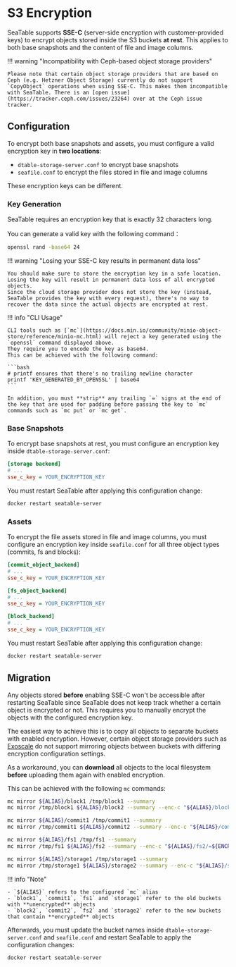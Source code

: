 # S3 Encryption

<!-- md:flag enterprise -->

SeaTable supports **SSE-C** (server-side encryption with customer-provided keys) to encrypt objects stored inside the S3 buckets **at rest**.
This applies to both base snapshots and the content of file and image columns.

!!! warning "Incompatibility with Ceph-based object storage providers"

    Please note that certain object storage providers that are based on Ceph (e.g. Hetzner Object Storage) currently do not support `CopyObject` operations when using SSE-C. This makes them incompatible with SeaTable. There is an [open issue](https://tracker.ceph.com/issues/23264) over at the Ceph issue tracker.

## Configuration

To encrypt both base snapshots and assets, you must configure a valid encryption key in **two locations**:

- `dtable-storage-server.conf` to encrypt base snapshots
- `seafile.conf` to encrypt the files stored in file and image columns

These encryption keys can be different.

### Key Generation

SeaTable requires an encryption key that is exactly 32 characters long.

You can generate a valid key with the following command：

```bash
openssl rand -base64 24
```

!!! warning "Losing your SSE-C key results in permanent data loss"

    You should make sure to store the encryption key in a safe location. Losing the key will result in permanent data loss of all encrypted objects.
    Since the cloud storage provider does not store the key (instead, SeaTable provides the key with every request), there's no way to recover the data since the actual objects are encrypted at rest.

!!! info "CLI Usage"

    CLI tools such as [`mc`](https://docs.min.io/community/minio-object-store/reference/minio-mc.html) will reject a key generated using the `openssl` command displayed above.
    They require you to encode the key as base64.
    This can be achieved with the following command:

    ```bash
    # printf ensures that there's no trailing newline character
    printf 'KEY_GENERATED_BY_OPENSSL' | base64
    ```

    In addition, you must **strip** any trailing `=` signs at the end of the key that are used for padding before passing the key to `mc` commands such as `mc put` or `mc get`.

### Base Snapshots

To encrypt base snapshots at rest, you must configure an encryption key inside `dtable-storage-server.conf`:

```ini
[storage backend]
# ...
sse_c_key = YOUR_ENCRYPTION_KEY
```

You must restart SeaTable after applying this configuration change:

```bash
docker restart seatable-server
```

### Assets

To encrypt the file assets stored in file and image columns, you must configure an encryption key inside `seafile.conf` for all three object types (commits, fs and blocks):

```ini
[commit_object_backend]
# ...
sse_c_key = YOUR_ENCRYPTION_KEY

[fs_object_backend]
# ...
sse_c_key = YOUR_ENCRYPTION_KEY

[block_backend]
# ...
sse_c_key = YOUR_ENCRYPTION_KEY
```

You must restart SeaTable after applying this configuration change:

```bash
docker restart seatable-server
```

## Migration

Any objects stored **before** enabling SSE-C won't be accessible after restarting SeaTable since SeaTable does not keep track whether a certain object is encrypted or not.
This requires you to manually encrypt the objects with the configured encryption key.

The easiest way to achieve this is to copy all objects to separate buckets with enabled encryption.
However, certain object storage providers such as [Exoscale](https://community.exoscale.com/product/storage/object-storage/how-to/encryption/#limitations) do not support mirroring objects between buckets with differing encryption configuration settings.

As a workaround, you can **download** all objects to the local filesystem **before** uploading them again with enabled encryption.

This can be achieved with the following `mc` commands:

```bash
mc mirror ${ALIAS}/block1 /tmp/block1 --summary
mc mirror /tmp/block1 ${ALIAS}/block2 --summary --enc-c "${ALIAS}/block2/=${ENCRYPTION_KEY}"

mc mirror ${ALIAS}/commit1 /tmp/commit1 --summary
mc mirror /tmp/commit1 ${ALIAS}/commit2 --summary --enc-c "${ALIAS}/commit2/=${ENCRYPTION_KEY}"

mc mirror ${ALIAS}/fs1 /tmp/fs1 --summary
mc mirror /tmp/fs1 ${ALIAS}/fs2 --summary --enc-c "${ALIAS}/fs2/=${ENCRYPTION_KEY}"

mc mirror ${ALIAS}/storage1 /tmp/storage1 --summary
mc mirror /tmp/storage1 ${ALIAS}/storage2 --summary --enc-c "${ALIAS}/storage2/=${ENCRYPTION_KEY}"
```

!!! info "Note"

    - `${ALIAS}` refers to the configured `mc` alias
    - `block1`, `commit1`, `fs1` and `storage1` refer to the old buckets with **unencrypted** objects
    - `block2`, `commit2`, `fs2` and `storage2` refer to the new buckets that contain **encrypted** objects

Afterwards, you must update the bucket names inside `dtable-storage-server.conf` and `seafile.conf` and restart SeaTable to apply the configuration changes:

```bash
docker restart seatable-server
```

